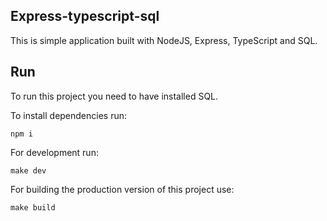 ## Express-typescript-sql
This is simple application built with NodeJS, Express, TypeScript and SQL.

## Run
To run this project you need to have installed SQL.

To install dependencies run:
```
npm i
```

For development run:
```
make dev
```

For building the production version of this project use:
```
make build
```
